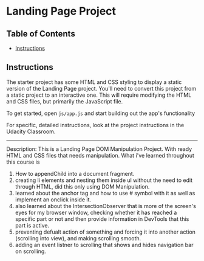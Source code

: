 # Landing Page Project

## Table of Contents

* [Instructions](#instructions)

## Instructions

The starter project has some HTML and CSS styling to display a static version of the Landing Page project. You'll need to convert this project from a static project to an interactive one. This will require modifying the HTML and CSS files, but primarily the JavaScript file.

To get started, open `js/app.js` and start building out the app's functionality

For specific, detailed instructions, look at the project instructions in the Udacity Classroom.

----------------------------------------------------------------------------------------------------------------
Description:
This is a Landing Page DOM Manipulation Project. With ready HTML and CSS files that needs manipulation.
What i've learned throughout this course is
1) How to appendChild into a document fragment.
2) creating li elements and nesting them inside ul without the need to edit through HTML, did this only
   using DOM Manipulation.
3) learned about the anchor tag and how to use # symbol with it as well as implement an onclick inside it.
4) also learned about the IntersectionObserver that is more of the screen's eyes for my browser window, checking
   whether it has reached a specific part or not and then provide information in DevTools that this part is active.
5) preventing defualt action of something and forcing it into another action (scrolling into view), and making
   scrolling smooth.
6) adding an event listner to scrolling that shows and hides navigation bar on scrolling.
